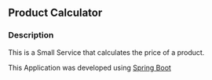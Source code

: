 ## Product Calculator

### Description
This is a Small Service that calculates the price of a product.

This Application was developed using [Spring Boot](https://spring.io/projects/spring-boot) 